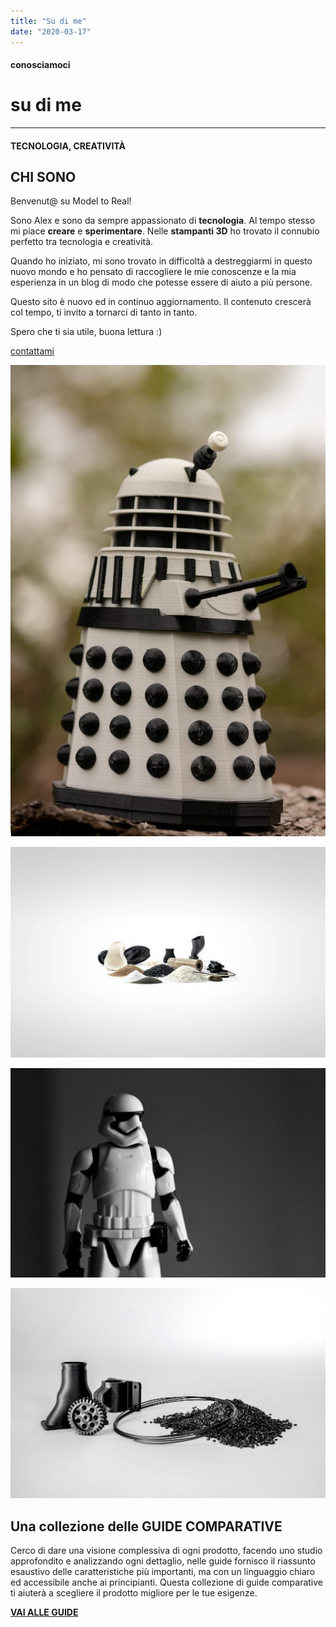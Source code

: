 ```yaml
---
title: "Su di me"
date: "2020-03-17"
---
```


#### conosciamoci

# su di me

* * *

#### TECNOLOGIA, CREATIVITÀ

## CHI SONO

Benvenut@ su Model to Real!

Sono Alex e sono da sempre appassionato di **tecnologia**. Al tempo stesso mi piace **creare** e **sperimentare**. Nelle **stampanti 3D** ho trovato il connubio perfetto tra tecnologia e creatività.

Quando ho iniziato, mi sono trovato in difficoltà a destreggiarmi in questo nuovo mondo e ho pensato di raccogliere le mie conoscenze e la mia esperienza in un blog di modo che potesse essere di aiuto a più persone.

Questo sito è nuovo ed in continuo aggiornamento. Il contenuto crescerà col tempo, ti invito a tornarci di tanto in tanto.

Spero che ti sia utile, buona lettura :)

[contattami](mailto:toraeden@gmail.com)

![](images/charlie-seaman-U2sGzVhHrvw-unsplash-min-685x1024.jpg)

![](images/thiago-medeiros-araujo-DLTBHL_wmxU-unsplash-min-1024x684.jpg)

![Soldato dell'impero Action Figure](images/soldato-dell-impero-action-figure-1024x682.jpg)

![](images/thiago-medeiros-araujo-AxWPtVFci14-unsplash-1024x683.jpg)

## Una collezione delle GUIDE COMPARATIVE

Cerco di dare una visione complessiva di ogni prodotto, facendo uno studio approfondito e analizzando ogni dettaglio, nelle guide fornisco il riassunto esaustivo delle caratteristiche più importanti, ma con un linguaggio chiaro ed accessibile anche ai principianti. Questa collezione di guide comparative ti aiuterà a scegliere il prodotto migliore per le tue esigenze.

[**VAI ALLE GUIDE**](/tag/guide-comparative-stampanti-3d/)
